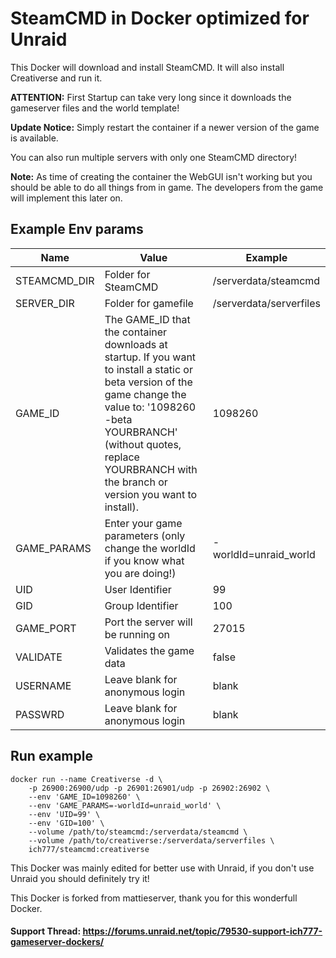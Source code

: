 # SteamCMD in Docker optimized for Unraid
This Docker will download and install SteamCMD. It will also install Creativerse and run it.

**ATTENTION:** First Startup can take very long since it downloads the gameserver files and the world template!

**Update Notice:** Simply restart the container if a newer version of the game is available.

You can also run multiple servers with only one SteamCMD directory!

**Note:** As time of creating the container the WebGUI isn't working but you should be able to do all things from in game. The developers from the game will implement this later on.

## Example Env params
| Name | Value | Example |
| --- | --- | --- |
| STEAMCMD_DIR | Folder for SteamCMD | /serverdata/steamcmd |
| SERVER_DIR | Folder for gamefile | /serverdata/serverfiles |
| GAME_ID | The GAME_ID that the container downloads at startup. If you want to install a static or beta version of the game change the value to: '1098260 -beta YOURBRANCH' (without quotes, replace YOURBRANCH with the branch or version you want to install). | 1098260 |
| GAME_PARAMS | Enter your game parameters (only change the worldId if you know what you are doing!) | -worldId=unraid_world |
| UID | User Identifier | 99 |
| GID | Group Identifier | 100 |
| GAME_PORT | Port the server will be running on | 27015 |
| VALIDATE | Validates the game data | false |
| USERNAME | Leave blank for anonymous login | blank |
| PASSWRD | Leave blank for anonymous login | blank |

## Run example
```
docker run --name Creativerse -d \
	-p 26900:26900/udp -p 26901:26901/udp -p 26902:26902 \
	--env 'GAME_ID=1098260' \
	--env 'GAME_PARAMS=-worldId=unraid_world' \
	--env 'UID=99' \
	--env 'GID=100' \
	--volume /path/to/steamcmd:/serverdata/steamcmd \
	--volume /path/to/creativerse:/serverdata/serverfiles \
	ich777/steamcmd:creativerse
```

This Docker was mainly edited for better use with Unraid, if you don't use Unraid you should definitely try it!

This Docker is forked from mattieserver, thank you for this wonderfull Docker.

#### Support Thread: https://forums.unraid.net/topic/79530-support-ich777-gameserver-dockers/